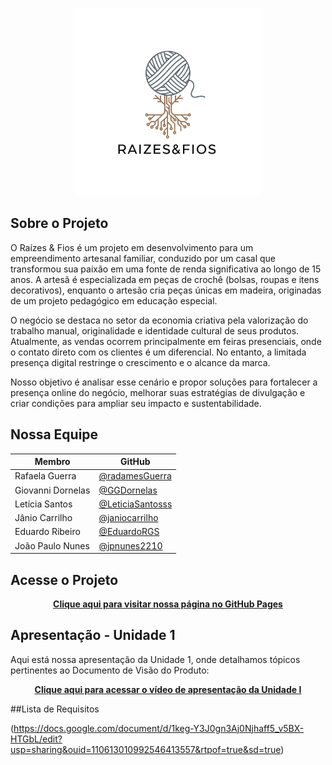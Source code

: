 <p align="center">
  <img src="https://github.com/mdsreq-fga-unb/REQ-2025.2-T01-RaizesFios/raw/gh-pages/image/logo_raizes%26fios.jpeg" alt="Logo Raízes & Fios" width="300">
</p>

## Sobre o Projeto

O Raízes & Fios é um projeto em desenvolvimento para um empreendimento artesanal familiar, conduzido por um casal que transformou sua paixão em uma fonte de renda significativa ao longo de 15 anos. A artesã é especializada em peças de crochê (bolsas, roupas e itens decorativos), enquanto o artesão cria peças únicas em madeira, originadas de um projeto pedagógico em educação especial.   

O negócio se destaca no setor da economia criativa pela valorização do trabalho manual, originalidade e identidade cultural de seus produtos. Atualmente, as vendas ocorrem principalmente em feiras presenciais, onde o contato direto com os clientes é um diferencial. No entanto, a limitada presença digital restringe o crescimento e o alcance da marca.  

Nosso objetivo é analisar esse cenário e propor soluções para fortalecer a presença online do negócio, melhorar suas estratégias de divulgação e criar condições para ampliar seu impacto e sustentabilidade.  


## Nossa Equipe

| Membro | GitHub |
|--------|--------|
|Rafaela Guerra| [@radamesGuerra](https://github.com/radamesGuerra) |
|Giovanni Dornelas| [@GGDornelas](https://github.com/GGDornelas) |
|Letícia Santos| [@LeticiaSantosss](https://github.com/LeticiaSantosss) |
|Jânio Carrilho| [@janiocarrilho](https://github.com/janiocarrilho) |
|Eduardo Ribeiro| [@EduardoRGS](https://github.com/EduardoRGS) |
|João Paulo Nunes| [@jpnunes2210](https://github.com/jpnunes2210) |


## Acesse o Projeto

<div align="center">
  
**[Clique aqui para visitar nossa página no GitHub Pages](https://mdsreq-fga-unb.github.io/REQ-2025.2-T01-RaizesFios/)**

</div>


## Apresentação - Unidade 1

Aqui está nossa apresentação da Unidade 1, onde detalhamos tópicos pertinentes ao Documento de Visão do Produto:

<div align="center">

  
**[Clique aqui para acessar o vídeo de apresentação da Unidade I](https://unbbr.sharepoint.com/sites/Projeto-RequisitosdeSW/_layouts/15/stream.aspx?id=%2Fsites%2FProjeto%2DRequisitosdeSW%2FDocumentos%20Compartilhados%2FGeneral%2FRecordings%2FReuni%C3%A3o%20da%20Equipe%2D20250915%5F204441%2DGrava%C3%A7%C3%A3o%20de%20Reuni%C3%A3o%2Emp4&referrer=StreamWebApp%2EWeb&referrerScenario=AddressBarCopied%2Eview%2E0fe7233b%2Da8bd%2D4f9a%2D9b08%2D66ee37c728aa)**

</div>


##Lista de Requisitos

(https://docs.google.com/document/d/1keg-Y3J0gn3Aj0Njhaff5_v5BX-HTGbL/edit?usp=sharing&ouid=110613010992546413557&rtpof=true&sd=true)
